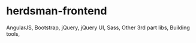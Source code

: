 # herdsman-frontend
AngularJS, Bootstrap, jQuery, jQuery UI, Sass, Other 3rd part libs, Building tools, 

